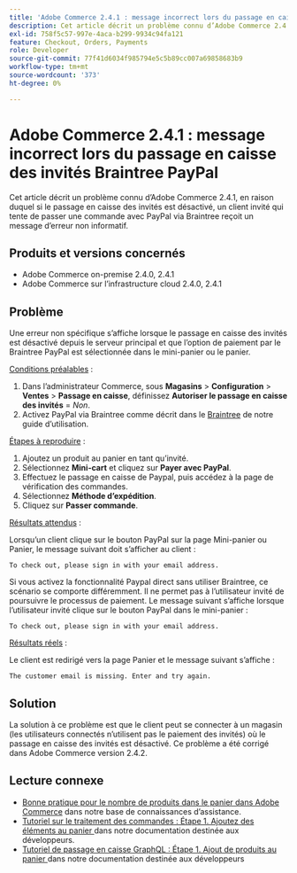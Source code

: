 ```yaml
---
title: 'Adobe Commerce 2.4.1 : message incorrect lors du passage en caisse des invités Braintree PayPal'
description: Cet article décrit un problème connu d’Adobe Commerce 2.4.1, en raison duquel si le passage en caisse des invités est désactivé, un client invité qui tente de passer une commande avec PayPal via Braintree reçoit un message d’erreur non informatif.
exl-id: 758f5c57-997e-4aca-b299-9934c94fa121
feature: Checkout, Orders, Payments
role: Developer
source-git-commit: 77f41d6034f985794e5c5b89cc007a69858683b9
workflow-type: tm+mt
source-wordcount: '373'
ht-degree: 0%

---
```


# Adobe Commerce 2.4.1 : message incorrect lors du passage en caisse des invités Braintree PayPal

Cet article décrit un problème connu d’Adobe Commerce 2.4.1, en raison duquel si le passage en caisse des invités est désactivé, un client invité qui tente de passer une commande avec PayPal via Braintree reçoit un message d’erreur non informatif.

## Produits et versions concernés

* Adobe Commerce on-premise 2.4.0, 2.4.1
* Adobe Commerce sur l’infrastructure cloud 2.4.0, 2.4.1

## Problème

Une erreur non spécifique s’affiche lorsque le passage en caisse des invités est désactivé depuis le serveur principal et que l’option de paiement par le Braintree PayPal est sélectionnée dans le mini-panier ou le panier.

<u>Conditions préalables</u> :

1. Dans l’administrateur Commerce, sous **Magasins** > **Configuration** > **Ventes** > **Passage en caisse**, définissez **Autoriser le passage en caisse des invités** = *Non*.
1. Activez PayPal via Braintree comme décrit dans le [Braintree](https://experienceleague.adobe.com/fr/docs/commerce-admin/stores-sales/payments/braintree?) de notre guide d’utilisation.

<u>Étapes à reproduire</u> :

1. Ajoutez un produit au panier en tant qu’invité.
1. Sélectionnez **Mini-cart** et cliquez sur **Payer avec PayPal**.
1. Effectuez le passage en caisse de Paypal, puis accédez à la page de vérification des commandes.
1. Sélectionnez **Méthode d’expédition**.
1. Cliquez sur **Passer commande**.

<u>Résultats attendus</u> :

Lorsqu’un client clique sur le bouton PayPal sur la page Mini-panier ou Panier, le message suivant doit s’afficher au client :

<pre><code class="language-bash">To check out, please sign in with your email address.</code></pre>

Si vous activez la fonctionnalité Paypal direct sans utiliser Braintree, ce scénario se comporte différemment. Il ne permet pas à l’utilisateur invité de poursuivre le processus de paiement. Le message suivant s’affiche lorsque l’utilisateur invité clique sur le bouton PayPal dans le mini-panier :

<pre><code class="language-bash">To check out, please sign in with your email address.</code></pre>

<u>Résultats réels</u> :

Le client est redirigé vers la page Panier et le message suivant s’affiche :

<pre><code class="language-bash">The customer email is missing. Enter and try again.</code></pre>

## Solution

La solution à ce problème est que le client peut se connecter à un magasin (les utilisateurs connectés n’utilisent pas le paiement des invités) où le passage en caisse des invités est désactivé. Ce problème a été corrigé dans Adobe Commerce version 2.4.2.

## Lecture connexe

* [Bonne pratique pour le nombre de produits dans le panier dans Adobe Commerce](https://support.magento.com/hc/en-us/articles/360048550332) dans notre base de connaissances d’assistance.
* [Tutoriel sur le traitement des commandes : Étape 1. Ajoutez des éléments au panier ](https://developer.adobe.com/commerce/webapi/rest/tutorials/orders/order-add-items/) dans notre documentation destinée aux développeurs.
* [Tutoriel de passage en caisse GraphQL : Étape 1. Ajout de produits au panier ](https://developer.adobe.com/commerce/webapi/graphql/tutorials/checkout/add-product-to-cart/) dans notre documentation destinée aux développeurs
